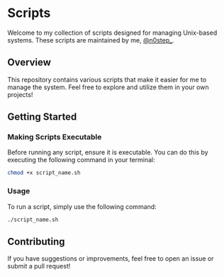 # Scripts

Welcome to my collection of scripts designed for managing Unix-based systems. These scripts are maintained by me, [@n0step_](https://github.com/n0step_).

## Overview

This repository contains various scripts that make it easier for me to manage the system. Feel free to explore and utilize them in your own projects!

## Getting Started

### Making Scripts Executable

Before running any script, ensure it is executable. You can do this by executing the following command in your terminal:

```bash
chmod +x script_name.sh
```

### Usage

To run a script, simply use the following command:

```bash
./script_name.sh
```

## Contributing

If you have suggestions or improvements, feel free to open an issue or submit a pull request!